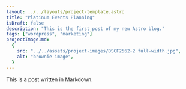 ```yaml
---
layout: ../../layouts/project-template.astro
title: "Platinum Events Planning"
isDraft: false
description: "This is the first post of my new Astro blog."
tags: ["wordpress", "marketing"]
projectImage1md:
  {
    src: "../../assets/project-images/DSCF2562-2 full-width.jpg",
    alt: "brownie image",
  }
---
```


This is a post written in Markdown.
